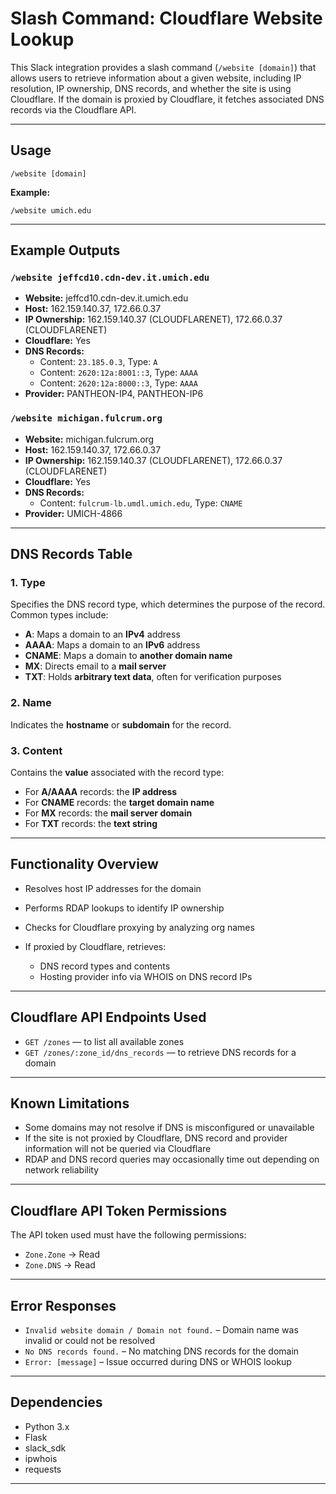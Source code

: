 # Slash Command: Cloudflare Website Lookup

This Slack integration provides a slash command (`/website [domain]`) that allows users to retrieve information about a given website, including IP resolution, IP ownership, DNS records, and whether the site is using Cloudflare. If the domain is proxied by Cloudflare, it fetches associated DNS records via the Cloudflare API.

---

## Usage

```
/website [domain]
```

**Example:**

```
/website umich.edu
```

---

## Example Outputs

### `/website jeffcd10.cdn-dev.it.umich.edu`
- **Website:** jeffcd10.cdn-dev.it.umich.edu  
- **Host:** 162.159.140.37, 172.66.0.37  
- **IP Ownership:** 162.159.140.37 (CLOUDFLARENET), 172.66.0.37 (CLOUDFLARENET)  
- **Cloudflare:** Yes  
- **DNS Records:**  
  - Content: `23.185.0.3`, Type: `A`  
  - Content: `2620:12a:8001::3`, Type: `AAAA`  
  - Content: `2620:12a:8000::3`, Type: `AAAA`  
- **Provider:** PANTHEON-IP4, PANTHEON-IP6  

### `/website michigan.fulcrum.org`
- **Website:** michigan.fulcrum.org  
- **Host:** 162.159.140.37, 172.66.0.37  
- **IP Ownership:** 162.159.140.37 (CLOUDFLARENET), 172.66.0.37 (CLOUDFLARENET)  
- **Cloudflare:** Yes  
- **DNS Records:**  
  - Content: `fulcrum-lb.umdl.umich.edu`, Type: `CNAME`  
- **Provider:** UMICH-4866  

---

## DNS Records Table

### 1. Type
Specifies the DNS record type, which determines the purpose of the record. Common types include:

- **A**: Maps a domain to an **IPv4** address  
- **AAAA**: Maps a domain to an **IPv6** address  
- **CNAME**: Maps a domain to **another domain name**  
- **MX**: Directs email to a **mail server**  
- **TXT**: Holds **arbitrary text data**, often for verification purposes  

### 2. Name
Indicates the **hostname** or **subdomain** for the record.

### 3. Content
Contains the **value** associated with the record type:

- For **A/AAAA** records: the **IP address**  
- For **CNAME** records: the **target domain name**  
- For **MX** records: the **mail server domain**  
- For **TXT** records: the **text string**  

---

## Functionality Overview

* Resolves host IP addresses for the domain
* Performs RDAP lookups to identify IP ownership
* Checks for Cloudflare proxying by analyzing org names
* If proxied by Cloudflare, retrieves:

  * DNS record types and contents
  * Hosting provider info via WHOIS on DNS record IPs

---

## Cloudflare API Endpoints Used

* `GET /zones` — to list all available zones
* `GET /zones/:zone_id/dns_records` — to retrieve DNS records for a domain

---

## Known Limitations

* Some domains may not resolve if DNS is misconfigured or unavailable
* If the site is not proxied by Cloudflare, DNS record and provider information will not be queried via Cloudflare
* RDAP and DNS record queries may occasionally time out depending on network reliability

---

## Cloudflare API Token Permissions

The API token used must have the following permissions:

* `Zone.Zone` → Read
* `Zone.DNS` → Read

---

## Error Responses

* `Invalid website domain / Domain not found.` – Domain name was invalid or could not be resolved
* `No DNS records found.` – No matching DNS records for the domain
* `Error: [message]` – Issue occurred during DNS or WHOIS lookup

---

## Dependencies

* Python 3.x
* Flask
* slack\_sdk
* ipwhois
* requests

---
